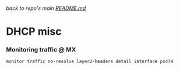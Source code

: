 ###### back to repo's main [README.md](../../README.md)
# DHCP misc
### Monitoring traffic @ MX
```
monitor traffic no-resolve layer2-headers detail interface ps474
```
